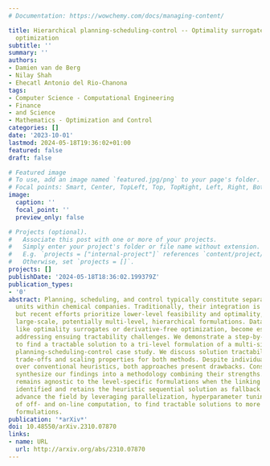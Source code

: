```yaml
---
# Documentation: https://wowchemy.com/docs/managing-content/

title: Hierarchical planning-scheduling-control -- Optimality surrogates and derivative-free
  optimization
subtitle: ''
summary: ''
authors:
- Damien van de Berg
- Nilay Shah
- Ehecatl Antonio del Rio-Chanona
tags:
- Computer Science - Computational Engineering
- Finance
- and Science
- Mathematics - Optimization and Control
categories: []
date: '2023-10-01'
lastmod: 2024-05-18T19:36:02+01:00
featured: false
draft: false

# Featured image
# To use, add an image named `featured.jpg/png` to your page's folder.
# Focal points: Smart, Center, TopLeft, Top, TopRight, Left, Right, BottomLeft, Bottom, BottomRight.
image:
  caption: ''
  focal_point: ''
  preview_only: false

# Projects (optional).
#   Associate this post with one or more of your projects.
#   Simply enter your project's folder or file name without extension.
#   E.g. `projects = ["internal-project"]` references `content/project/deep-learning/index.md`.
#   Otherwise, set `projects = []`.
projects: []
publishDate: '2024-05-18T18:36:02.199379Z'
publication_types:
- '0'
abstract: Planning, scheduling, and control typically constitute separate decision-making
  units within chemical companies. Traditionally, their integration is modelled sequentially,
  but recent efforts prioritize lower-level feasibility and optimality, leading to
  large-scale, potentially multi-level, hierarchical formulations. Data-driven techniques,
  like optimality surrogates or derivative-free optimization, become essential in
  addressing ensuing tractability challenges. We demonstrate a step-by-step workflow
  to find a tractable solution to a tri-level formulation of a multi-site, multi-product
  planning-scheduling-control case study. We discuss solution tractability-accuracy
  trade-offs and scaling properties for both methods. Despite individual improvements
  over conventional heuristics, both approaches present drawbacks. Consequently, we
  synthesize our findings into a methodology combining their strengths. Our approach
  remains agnostic to the level-specific formulations when the linking variables are
  identified and retains the heuristic sequential solution as fallback option. We
  advance the field by leveraging parallelization, hyperparameter tuning, and a combination
  of off- and on-line computation, to find tractable solutions to more accurate multi-level
  formulations.
publication: '*arXiv*'
doi: 10.48550/arXiv.2310.07870
links:
- name: URL
  url: http://arxiv.org/abs/2310.07870
---
```

